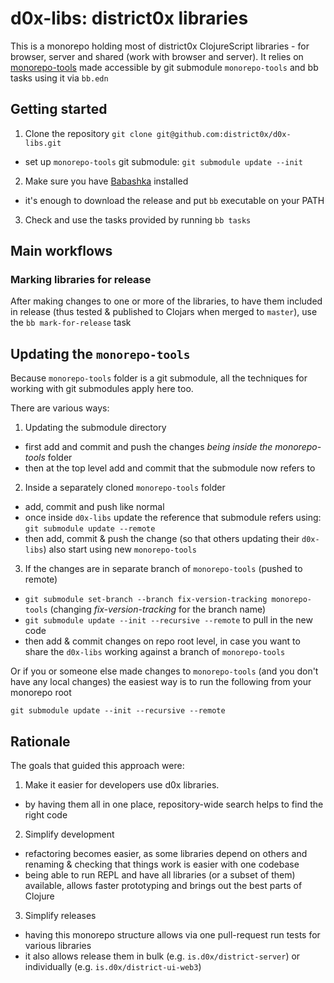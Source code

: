 # d0x-libs: district0x libraries

This is a monorepo holding most of district0x ClojureScript libraries - for browser, server and shared (work with browser and server).
It relies on [monorepo-tools](https://github.com/district0x/monorepo-tools) made accessible by git submodule `monorepo-tools` and bb tasks using it via `bb.edn`

## Getting started

1. Clone the repository `git clone git@github.com:district0x/d0x-libs.git`
  - set up `monorepo-tools` git submodule: `git submodule update --init`
2. Make sure you have [Babashka](https://github.com/babashka/babashka#installation) installed
  - it's enough to download the release and put `bb` executable on your PATH
3. Check and use the tasks provided by running `bb tasks`

## Main workflows

### Marking libraries for release

After making changes to one or more of the libraries, to have them included in release (thus tested & published to Clojars when merged to `master`), use the `bb mark-for-release` task

## Updating the `monorepo-tools`

Because `monorepo-tools` folder is a git submodule, all the techniques for working with git submodules apply here too.

There are various ways:
1. Updating the submodule directory
  - first add and commit and push the changes *being inside the monorepo-tools* folder
  - then at the top level add and commit that the submodule now refers to
2. Inside a separately cloned `monorepo-tools` folder
  - add, commit and push like normal
  - once inside `d0x-libs` update the reference that submodule refers using: `git submodule update --remote`
  - then add, commit & push the change (so that others updating their `d0x-libs`) also start using new `monorepo-tools`
3. If the changes are in separate branch of `monorepo-tools` (pushed to remote)
  - `git submodule set-branch --branch fix-version-tracking monorepo-tools` (changing _fix-version-tracking_ for the branch name)
  - `git submodule update --init --recursive --remote` to pull in the new code
  - then add & commit changes on repo root level, in case you want to share the `d0x-libs` working against a branch of `monorepo-tools`

Or if you or someone else made changes to `monorepo-tools` (and you don't have any local changes) the easiest way is to run the following from your monorepo root
```
git submodule update --init --recursive --remote
```

## Rationale

The goals that guided this approach were:
1. Make it easier for developers use d0x libraries.
  - by having them all in one place, repository-wide search helps to find the right code
2. Simplify development
  - refactoring becomes easier, as some libraries depend on others and renaming & checking that things work is easier with one codebase
  - being able to run REPL and have all libraries (or a subset of them) available, allows faster prototyping and brings out the best parts of Clojure
3. Simplify releases
  - having this monorepo structure allows via one pull-request run tests for various libraries
  - it also allows release them in bulk (e.g. `is.d0x/district-server`) or individually (e.g. `is.d0x/district-ui-web3`)
